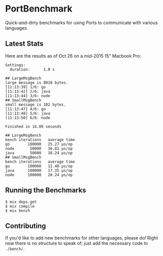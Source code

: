 # PortBenchmark

Quick-and-dirty benchmarks for using Ports to communicate with various
languages.

## Latest Stats

Here are the results as of Oct 26 on a mid-2015 15" Macbook Pro:

```
Settings:
  duration:      1.0 s

## LargeMsgBench
large message is 8010 bytes.
[11:13:39] 1/6: go
[11:13:42] 2/6: java
[11:13:44] 3/6: node
## SmallMsgBench
small message is 102 bytes.
[11:13:47] 4/6: go
[11:13:48] 5/6: java
[11:13:50] 6/6: node

Finished in 14.09 seconds

## LargeMsgBench
bench iterations   average time 
go        100000   25.27 µs/op
node       50000   36.81 µs/op
java       50000   38.24 µs/op
## SmallMsgBench
bench iterations   average time 
go        100000   12.48 µs/op
java      100000   17.35 µs/op
node      100000   28.24 µs/op
```

## Running the Benchmarks

```
$ mix deps.get
$ mix compile
$ mix bench
```

## Contributing

If you'd like to add new benchmarks for other languages, please do! Right now
there is no structure to speak of; just add the necessary code to `./bench/`.
